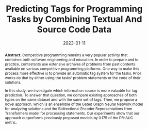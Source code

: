 ---
title: "Predicting Tags for Programming Tasks by Combining Textual And Source Code Data"
authors: '<i>Artyom Lobanov, Egor Bogomolov, Yaroslav Golubev, Mikhail Mirzayanov, and Timofey Bryksin</i>'
status: "preprint"
collection: publications
permalink: /publications/2023-01-11-tag-prediction
date: 2023-01-11
venue: "<b>arXiv</b>"
pdf: 'https://arxiv.org/pdf/2301.04597.pdf'
data: 'https://github.com/JetBrains-Research/tag-prediction'
counter_id: 'P4'
abstract: "<p><b>Abstract</b>. Competitive programming remains a very popular activity that combines both software engineering and education. In order to prepare and to practice, contestants use extensive archives of problems from past contents available on various competitive programming platforms. One way to make this process more effective is to provide an automatic tag system for the tasks. Prior works do that by either using the tasks' problem statements or the code of their solutions.</p><p>In this study, we investigate which information source is more valuable for tag prediction. To answer that question, we compare existing approaches of both types on the same dataset and with the same set of tags. Then, we propose a novel approach, which is an ensemble of the Gated Graph Neural Network model for analyzing solutions and the Bidirectional Encoder Representations from Transformers model for processing statements. Our experiments show that our approach outperforms previously proposed models by 0.175 of the PR-AUC metric.</p>"
---